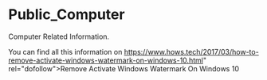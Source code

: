 # Public_Computer
Computer Related Information.

You can find all this information on <a href="">https://www.hows.tech/2017/03/how-to-remove-activate-windows-watermark-on-windows-10.html" rel="dofollow">Remove Activate Windows Watermark On Windows 10</a>
